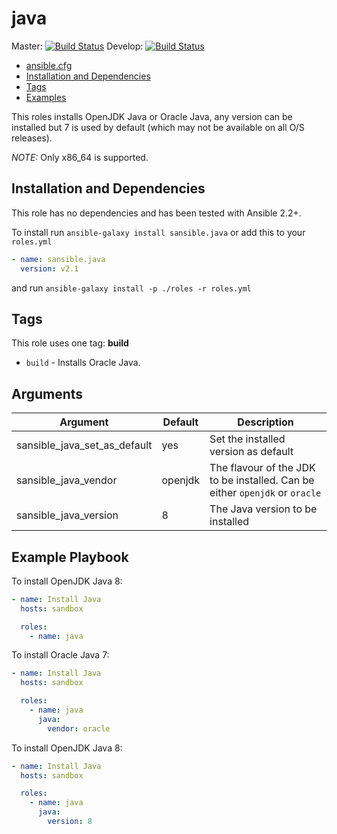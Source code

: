 # java

Master: [![Build Status](https://travis-ci.org/sansible/java.svg?branch=master)](https://travis-ci.org/sansible/java)
Develop: [![Build Status](https://travis-ci.org/sansible/java.svg?branch=develop)](https://travis-ci.org/sansible/java)

* [ansible.cfg](#ansible-cfg)
* [Installation and Dependencies](#installation-and-dependencies)
* [Tags](#tags)
* [Examples](#examples)

This roles installs OpenJDK Java or Oracle Java, any version can be installed
but 7 is used by default (which may not be available on all O/S releases).

*NOTE:* Only x86_64 is supported.


## Installation and Dependencies

This role has no dependencies and has been tested with Ansible 2.2+.

To install run `ansible-galaxy install sansible.java` or add this to your
`roles.yml`

```YAML
- name: sansible.java
  version: v2.1
```

and run `ansible-galaxy install -p ./roles -r roles.yml`


## Tags

This role uses one tag: **build**

* `build` - Installs Oracle Java.


## Arguments

Argument | Default | Description
----------|---------|------------
sansible_java_set_as_default | yes | Set the installed version as default
sansible_java_vendor | openjdk | The flavour of the JDK to be installed.  Can be either `openjdk` or `oracle`
sansible_java_version | 8 | The Java version to be installed


## Example Playbook

To install OpenJDK Java 8:

```YAML
- name: Install Java
  hosts: sandbox

  roles:
    - name: java
```

To install Oracle Java 7:

```YAML
- name: Install Java
  hosts: sandbox

  roles:
    - name: java
      java:
        vendor: oracle
```

To install OpenJDK Java 8:

```YAML
- name: Install Java
  hosts: sandbox

  roles:
    - name: java
      java:
        version: 8
```
